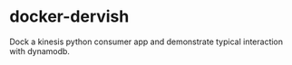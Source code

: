 # docker-dervish
Dock a kinesis python consumer app and demonstrate typical interaction with dynamodb.
